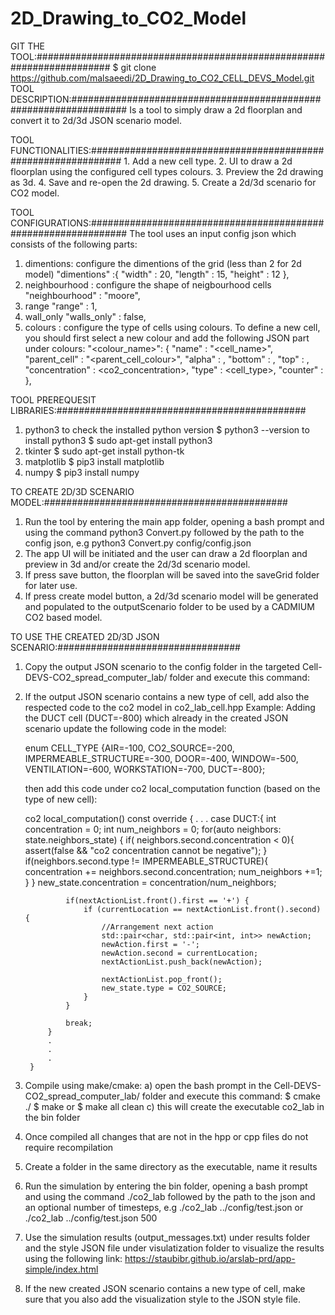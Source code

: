 # 2D_Drawing_to_CO2_Model
GIT THE TOOL:######################################################################
$ git clone https://github.com/malsaeedi/2D_Drawing_to_CO2_CELL_DEVS_Model.git
TOOL DESCRIPTION:##################################################################
Is a tool to simply draw a 2d floorplan and convert it to 2d/3d JSON scenario model.

TOOL FUNCTIONALITIES:##############################################################
	1. Add a new cell type.
	2. UI to draw a 2d floorplan using the configured cell types colours.
	3. Preview the 2d drawing as 3d.
	4. Save and re-open the 2d drawing.
	5. Create a 2d/3d scenario for CO2 model.

TOOL CONFIGURATIONS:###############################################################
The tool uses an input config json which consists of the following parts:
1. dimentions: configure the dimentions of the grid (less than 2 for 2d model)
  "dimentions" :{
            "width" : 20,
            "length" : 15,
            "height" : 12
       },
2. neighbourhood : configure the shape of neigbourhood cells 
	"neighbourhood" : "moore",
3. range
    "range" : 1,
4. wall_only
    "walls_only" : false,
5. colours : configure the type of cells using colours.
To define a new cell, you should first select a new colour and add the following JSON part under colours:
	"<colour_name>": {
		"name" : "<cell_name>",
		"parent_cell" : "<parent_cell_colour>",
		"alpha" : <transperancy>,
		"bottom" : <bottom>,
		"top" : <top>,
		"concentration" : <co2_concentration>,
		"type" : <cell_type>,
		"counter" : <counter>
    },

TOOL PREREQUESIT LIBRARIES:#############################################
1. python3
to check the installed python version
$ python3 --version
to install python3
$ sudo apt-get install python3
2. tkinter
$ sudo apt-get install python-tk
3. matplotlib
$ pip3 install matplotlib
4. numpy
$ pip3 install numpy

TO CREATE 2D/3D SCENARIO MODEL:############################################
1. Run the tool by entering the main app folder, opening a bash prompt and using the command python3 Convert.py followed by the path to the config json, e.g python3 Convert.py config/config.json 
2. The app UI will be initiated and the user can draw a 2d floorplan and preview in 3d and/or create the 2d/3d scenario model.
3. If press save button, the floorplan will be saved into the saveGrid folder for later use.
4. If press create model button, a 2d/3d scenario model will be generated and populated to the outputScenario folder to be used by a CADMIUM CO2 based model.

TO USE THE CREATED 2D/3D JSON SCENARIO:#################################
1. Copy the output JSON scenario to the config folder in the targeted Cell-DEVS-CO2_spread_computer_lab/<the model you want to run>  folder and execute this command:
2. If the output JSON scenario contains a new type of cell, add also the respected code to the co2 model in co2_lab_cell.hpp
	Example: Adding the DUCT cell (DUCT=-800) which already in the created JSON scenario
	update the following code in the model:

	enum CELL_TYPE {AIR=-100, CO2_SOURCE=-200, IMPERMEABLE_STRUCTURE=-300, DOOR=-400, WINDOW=-500, VENTILATION=-600, WORKSTATION=-700, DUCT=-800};

	then add this code under co2 local_computation function (based on the type of new cell):

	co2 local_computation() const override {
			.
			.
			.
            case DUCT:{
                int concentration = 0;
                int num_neighbors = 0;
                for(auto neighbors: state.neighbors_state) {
                    if( neighbors.second.concentration < 0){
                        assert(false && "co2 concentration cannot be negative");
                    }
                    if(neighbors.second.type != IMPERMEABLE_STRUCTURE){
                        concentration += neighbors.second.concentration;
                        num_neighbors +=1;
                    }
                }
                new_state.concentration = concentration/num_neighbors;

                if(nextActionList.front().first == '+') {
                    if (currentLocation == nextActionList.front().second) {
                        //Arrangement next action
                        std::pair<char, std::pair<int, int>> newAction;
                        newAction.first = '-';
                        newAction.second = currentLocation;
                        nextActionList.push_back(newAction);

                        nextActionList.pop_front();
                        new_state.type = CO2_SOURCE;
                    }
                }

                break;
            }
			.
			.
			.
		}

3. Compile using make/cmake:
			a) open the bash prompt in the Cell-DEVS-CO2_spread_computer_lab/<the model you want to run> folder and execute this command:
			$ cmake ./
			$ make
			or
			$ make all clean
			c) this will create the executable co2_lab in the bin folder
4. Once compiled all changes that are not in the hpp or cpp files do not require recompilation
5. Create a folder in the same directory as the executable, name it results
6. Run the simulation by entering the bin folder, opening a bash prompt and using the command ./co2_lab followed by the path to the json and an optional number of timesteps, e.g ./co2_lab ../config/test.json 
																						or ./co2_lab ../config/test.json 500
7. Use the simulation results (output_messages.txt) under results folder and the style JSON file under visulatization folder to visualize the results using the following link: https://staubibr.github.io/arslab-prd/app-simple/index.html
8. If the new created JSON scenario contains a new type of cell, make sure that you also add the visualization style to the JSON style file. 